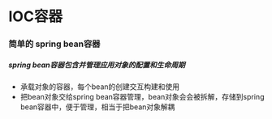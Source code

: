 # IOC容器

### 简单的 spring bean容器

##### spring bean容器包含并管理应用对象的配置和生命周期

+ 承载对象的容器，每个bean的创建交互构建和使用
+ 把bean对象交给spring bean容器管理，bean对象会会被拆解，存储到spring bean容器中，便于管理，相当于把bean对象解耦

